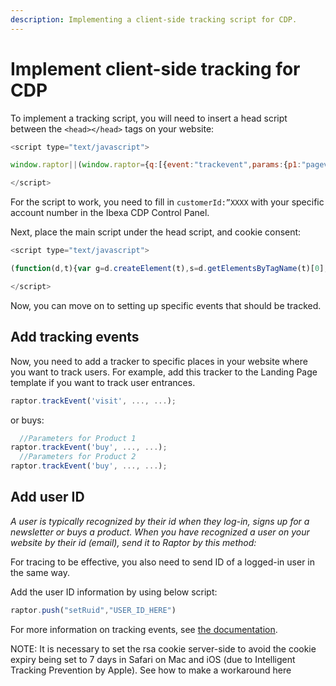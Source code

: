 ```yaml
---
description: Implementing a client-side tracking script for CDP.
---
```


# Implement client-side tracking for CDP

To implement a tracking script, you will need to insert a head script between
the `<head></head>` tags on your website:

```js
<script type="text/javascript">

window.raptor||(window.raptor={q:[{event:"trackevent",params:{p1:"pageview"}}],push:function(event,params,options){this.q.push({event:event,params:params,options:options})},customerId:"XXXX"});

</script>
```

For the script to work, you need to fill in `customerId:”XXXX` with your specific account number in the Ibexa CDP Control Panel.

Next, place the main script under the head script, and cookie consent:

```js
<script type="text/javascript">

(function(d,t){var g=d.createElement(t),s=d.getElementsByTagName(t)[0];g.src="//az19942.vo.msecnd.net/script/raptor-3.0.min.js",g.async="true",s.parentNode.insertBefore(g,s)}(document,"script"));

</script>
```

Now, you can move on to setting up specific events that should be tracked.

## Add tracking events

Now, you need to add a tracker to specific places in your website where you want to track users.
For example, add this tracker to the Landing Page template if you want to track user entrances.

```js
raptor.trackEvent('visit', ..., ...);
```
or buys:

```js
  //Parameters for Product 1
raptor.trackEvent('buy', ..., ...);
  //Parameters for Product 2
raptor.trackEvent('buy', ..., ...);
```

## Add user ID

*A user is typically recognized by their id when they log-in, signs up for a newsletter or buys a product.
When you have recognized a user on your website by their id (email), send it to Raptor by this method:*

For tracing to be effective, you also need to send ID of a logged-in user in the same way.

Add the user ID information by using below script:

```js
raptor.push("setRuid","USER_ID_HERE")
```

For more information on tracking events, see [the documentation](https://support.raptorsmartadvisor.com/hc/en-us/articles/201912411-Tracking-Events).


NOTE: It is necessary to set the rsa cookie server-side to avoid the cookie expiry being set to 7 days in Safari on Mac and iOS (due to Intelligent Tracking Prevention by Apple). See how to make a workaround here  